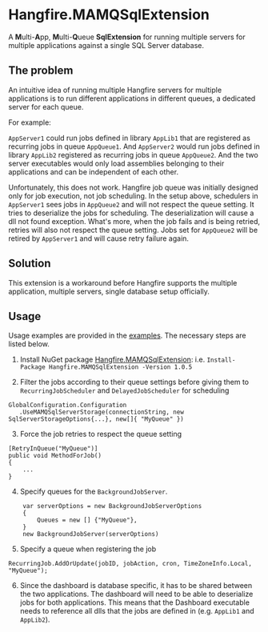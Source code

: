 # Hangfire.MAMQSqlExtension
A **M**ulti-**A**pp, **M**ulti-**Q**ueue **SqlExtension** for running multiple servers for multiple applications against a single SQL Server database.

## The problem
An intuitive idea of running multiple Hangfire servers for multiple applications is to run different applications in different queues, a dedicated server for each queue.

For example: 

`AppServer1` could run jobs defined in library `AppLib1` that are registered as recurring jobs in queue `AppQueue1`. And `AppServer2` would run jobs defined in library `AppLib2` registered as recurring jobs in queue `AppQueue2`. And the two server executables would only load assemblies belonging to their applications and can be independent of each other.

Unfortunately, this does not work. Hangfire job queue was initially designed only for job execution, not job scheduling. In the setup above, schedulers in `AppServer1` sees jobs in `AppQueue2` and will not respect the queue setting. It tries to deserialize the jobs for scheduling. The deserialization will cause a dll not found exception. What's more, when the job fails and is being retried, retries will also not respect the queue setting. Jobs set for `AppQueue2` will be retired by `AppServer1` and will cause retry failure again.

## Solution
This extension is a workaround before Hangfire supports the multiple application, multiple servers, single database setup officially.


## Usage
Usage examples are provided in the [examples](https://github.com/GeXiaoguo/Hangfire.MAMQSqlExtension/tree/master/examples). The necessary steps are listed below.

1. Install NuGet package [Hangfire.MAMQSqlExtension](https://www.nuget.org/packages/Hangfire.MAMQSqlExtension/1.0.5):  i.e. `Install-Package Hangfire.MAMQSqlExtension -Version 1.0.5`

2. Filter the jobs according to their queue settings before giving them to `RecurringJobScheduler` and `DelayedJobScheduler` for scheduling

```
GlobalConfiguration.Configuration
   .UseMAMQSqlServerStorage(connectionString, new SqlServerStorageOptions{...}, new[]{ "MyQueue" })
```

3. Force the job retries to respect the queue setting

```
[RetryInQueue("MyQueue")]
public void MethodForJob()
{
    ...
}
```

4. Specify queues for the `BackgroundJobServer`.

```
    var serverOptions = new BackgroundJobServerOptions
    {
        Queues = new [] {"MyQueue"},
    }
    new BackgroundJobServer(serverOptions)
```

5. Specify a queue when registering the job

```
RecurringJob.AddOrUpdate(jobID, jobAction, cron, TimeZoneInfo.Local, "MyQueue");
```

6. Since the dashboard is database specific, it has to be shared between the two applications. The dashboard will need to be able to deserialize jobs for both applications. This means that the Dashboard executable needs to reference all dlls that the jobs are defined in (e.g. `AppLib1` and `AppLib2`).
